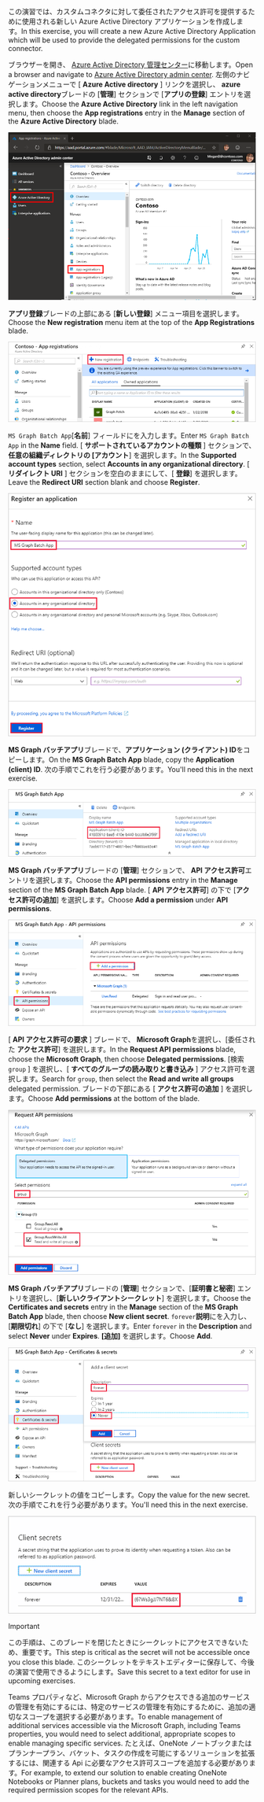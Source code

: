 <!-- markdownlint-disable MD002 MD041 -->

<span data-ttu-id="e88be-101">この演習では、カスタムコネクタに対して委任されたアクセス許可を提供するために使用される新しい Azure Active Directory アプリケーションを作成します。</span><span class="sxs-lookup"><span data-stu-id="e88be-101">In this exercise, you will create a new Azure Active Directory Application which will be used to provide the delegated permissions for the custom connector.</span></span>

<span data-ttu-id="e88be-102">ブラウザーを開き、 [Azure Active Directory 管理センター](https://aad.portal.azure.com)に移動します。</span><span class="sxs-lookup"><span data-stu-id="e88be-102">Open a browser and navigate to [Azure Active Directory admin center](https://aad.portal.azure.com).</span></span> <span data-ttu-id="e88be-103">左側のナビゲーションメニューで [ **Azure Active directory** ] リンクを選択し、 **azure active directory**ブレードの [**管理**] セクションで [**アプリの登録**] エントリを選択します。</span><span class="sxs-lookup"><span data-stu-id="e88be-103">Choose the **Azure Active Directory** link in the left navigation menu, then choose the **App registrations** entry in the **Manage** section of the **Azure Active Directory** blade.</span></span>

![Azure Active Directory 管理センターの Azure Active Directory ブレードのスクリーンショット](./images/app-registrations.png)

<span data-ttu-id="e88be-105">**アプリ登録**ブレードの上部にある [**新しい登録**] メニュー項目を選択します。</span><span class="sxs-lookup"><span data-stu-id="e88be-105">Choose the **New registration** menu item at the top of the **App Registrations** blade.</span></span>

![Azure Active Directory 管理センターのアプリ登録ブレードのスクリーンショット](./images/new-registration.png)

<span data-ttu-id="e88be-107">`MS Graph Batch App`[**名前**] フィールドにを入力します。</span><span class="sxs-lookup"><span data-stu-id="e88be-107">Enter `MS Graph Batch App` in the **Name** field.</span></span> <span data-ttu-id="e88be-108">[ **サポートされているアカウントの種類** ] セクションで、 **任意の組織ディレクトリの [アカウント**] を選択します。</span><span class="sxs-lookup"><span data-stu-id="e88be-108">In the **Supported account types** section, select **Accounts in any organizational directory**.</span></span> <span data-ttu-id="e88be-109">[ **リダイレクト URI** ] セクションを空白のままにして、[ **登録**] を選択します。</span><span class="sxs-lookup"><span data-stu-id="e88be-109">Leave the **Redirect URI** section blank and choose **Register**.</span></span>

![Azure Active Directory 管理センターでアプリケーションブレードを登録するスクリーンショット](./images/register-an-app.png)

<span data-ttu-id="e88be-111">**MS Graph バッチアプリ**ブレードで、**アプリケーション (クライアント) ID**をコピーします。</span><span class="sxs-lookup"><span data-stu-id="e88be-111">On the **MS Graph Batch App** blade, copy the **Application (client) ID**.</span></span> <span data-ttu-id="e88be-112">次の手順でこれを行う必要があります。</span><span class="sxs-lookup"><span data-stu-id="e88be-112">You'll need this in the next exercise.</span></span>

![登録済みアプリケーションページのスクリーンショット](./images/app-id.png)

<span data-ttu-id="e88be-114">**MS Graph バッチアプリ**ブレードの [**管理**] セクションで、 **API アクセス許可**エントリを選択します。</span><span class="sxs-lookup"><span data-stu-id="e88be-114">Choose the **API permissions** entry in the **Manage** section of the **MS Graph Batch App** blade.</span></span> <span data-ttu-id="e88be-115">[ **API アクセス許可**] の下で [**アクセス許可の追加**] を選択します。</span><span class="sxs-lookup"><span data-stu-id="e88be-115">Choose **Add a permission** under **API permissions**.</span></span>

![API アクセス許可ブレードのスクリーンショット](./images/api-permissions.png)

<span data-ttu-id="e88be-117">[ **API アクセス許可の要求** ] ブレードで、 **Microsoft Graph**を選択し、[委任された **アクセス許可**] を選択します。</span><span class="sxs-lookup"><span data-stu-id="e88be-117">In the **Request API permissions** blade, choose the **Microsoft Graph**, then choose **Delegated permissions**.</span></span> <span data-ttu-id="e88be-118">[検索 `group` ] を選択し、[ **すべてのグループの読み取りと書き込み** ] アクセス許可を選択します。</span><span class="sxs-lookup"><span data-stu-id="e88be-118">Search for `group`, then select the **Read and write all groups** delegated permission.</span></span> <span data-ttu-id="e88be-119">ブレードの下部にある [ **アクセス許可の追加** ] を選択します。</span><span class="sxs-lookup"><span data-stu-id="e88be-119">Choose **Add permissions** at the bottom of the blade.</span></span>

 ![API アクセス許可ブレードの要求のスクリーンショット](./images/select-permissions.png)

<span data-ttu-id="e88be-121">**MS Graph バッチアプリ**ブレードの [**管理**] セクションで、[**証明書と秘密**] エントリを選択し、[**新しいクライアントシークレット**] を選択します。</span><span class="sxs-lookup"><span data-stu-id="e88be-121">Choose the **Certificates and secrets** entry in the **Manage** section of the **MS Graph Batch App** blade, then choose **New client secret**.</span></span> <span data-ttu-id="e88be-122">`forever`**説明**にを入力し、[**期限切れ**] の下で [**なし**] を選択します。</span><span class="sxs-lookup"><span data-stu-id="e88be-122">Enter `forever` in the **Description** and select **Never** under **Expires**.</span></span> <span data-ttu-id="e88be-123">**[追加]** を選択します。</span><span class="sxs-lookup"><span data-stu-id="e88be-123">Choose **Add**.</span></span>

![証明書とシークレットブレードのスクリーンショット](./images/create-client-secret.png)

<span data-ttu-id="e88be-125">新しいシークレットの値をコピーします。</span><span class="sxs-lookup"><span data-stu-id="e88be-125">Copy the value for the new secret.</span></span> <span data-ttu-id="e88be-126">次の手順でこれを行う必要があります。</span><span class="sxs-lookup"><span data-stu-id="e88be-126">You'll need this in the next exercise.</span></span>

![新しいクライアントシークレットのスクリーンショット](./images/copy-client-secret.png)

> [!IMPORTANT]
> <span data-ttu-id="e88be-128">この手順は、このブレードを閉じたときにシークレットにアクセスできないため、重要です。</span><span class="sxs-lookup"><span data-stu-id="e88be-128">This step is critical as the secret will not be accessible once you close this blade.</span></span> <span data-ttu-id="e88be-129">このシークレットをテキストエディターに保存して、今後の演習で使用できるようにします。</span><span class="sxs-lookup"><span data-stu-id="e88be-129">Save this secret to a text editor for use in upcoming exercises.</span></span>

<span data-ttu-id="e88be-130">Teams プロパティなど、Microsoft Graph からアクセスできる追加のサービスの管理を有効にするには、特定のサービスの管理を有効にするために、追加の適切なスコープを選択する必要があります。</span><span class="sxs-lookup"><span data-stu-id="e88be-130">To enable management of additional services accessible via the Microsoft Graph, including Teams properties, you would need to select additional, appropriate scopes to enable managing specific services.</span></span> <span data-ttu-id="e88be-131">たとえば、OneNote ノートブックまたはプランナープラン、バケット、タスクの作成を可能にするソリューションを拡張するには、関連する Api に必要なアクセス許可スコープを追加する必要があります。</span><span class="sxs-lookup"><span data-stu-id="e88be-131">For example, to extend our solution to enable creating OneNote Notebooks or Planner plans, buckets and tasks you would need to add the required permission scopes for the relevant APIs.</span></span>
